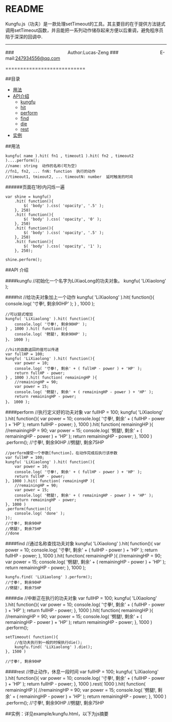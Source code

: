 README
===========================
Kungfu.js（功夫）是一款处理setTimeout的工具。其主要目的在于提供方法链式调用setTimeout函数，并且能把一系列动作储存起来方便以后重调，避免程序员陷于深深的回调中.

****
###　　　　　　　　　　　　Author:Lucas-Zeng
###　　　　　　　　　 E-mail:247934556@qq.com

===========================

##<a name="index"/>目录
* [用法](#basic)
* [API介绍](#API)
    * [kungfu](#kungfu)
    * [hit](#hit)
    * [perform](#perform)
    * [find](#find)
    * [die](#die)
    * [rest](#rest)
* [实例](#eg)


##<a name="basic"/>用法

	kungfu( name ).hit( fn1 , timeout1 ).hit( fn2 , timeout2 )....perform();
	//name: string  动作的名称(可为空)
	//fn1, fn2, ... fnN: function  执行的动作
	//timeout1, tmieout2, ... timeoutN: number  延时触发的时间

######页面在1秒内闪烁一遍

	var shine = kungfu()
    	.hit( function(){
            $( 'body' ).css( 'opacity', '.5' );
        }, 250)
        .hit( function(){
            $( 'body' ).css( 'opacity', '0' );
        }, 250)
        .hit( function(){
            $( 'body' ).css( 'opacity', '.5' );
        }, 250)
        .hit( function(){
            $( 'body' ).css( 'opacity', '1' );
        }, 250);
    
    shine.perform();


##<a name="API"/>API 介绍


####<a name="kungfu"/>kungfu
	//初始化一个名字为LiXiaoLong的功夫对象。
    kungfu( 'LiXiaolong' );


####<a name="hit"/>hit
	//给功夫对象加上一个动作
    kungfu( 'LiXiaolong' ).hit( function(){
    	console.log( '寸拳!, 剩余90HP' );
    } , 1000 );
    
    //可以链式增加
    kungfu( 'LiXiaolong' ).hit( function(){
    	console.log( '寸拳!, 剩余90HP' );
    } , 1000 ).hit( function(){
    	console.log( '劈腿!, 剩余90HP' );
    }， 1000 );
    
	//hit的函数返回的值可以传递
    var fullHP = 100;
	kungfu( 'LiXiaolong' ).hit( function(){
    	var power = 10;
    	console.log( '寸拳!, 剩余' + ( fullHP - power ) + 'HP' );
    	return fullHP - power;
    } , 1000 ).hit( function( remainingHP ){
    	//remainingHP = 90;
    	var power = 15;
    	console.log( '劈腿!, 剩余' + ( remainingHP - power ) + 'HP' );
        return remainingHP - power;
    }， 1000 );



####<a name="perform"/>perform
	//执行定义好的功夫对象
    var fullHP = 100;
	kungfu( 'LiXiaolong' ).hit( function(){
    	var power = 10;
    	console.log( '寸拳!, 剩余' + ( fullHP - power ) + 'HP' );
    	return fullHP - power;
    }, 1000 ).hit( function( remainingHP ){
    	//remainingHP = 90;
    	var power = 15;
    	console.log( '劈腿!, 剩余' + ( remainingHP - power ) + 'HP' );
        return remainingHP - power;
    }, 1000 )
    .perform();
	//寸拳!, 剩余90HP
    //劈腿!, 剩余75HP
	
    //perform接受一个参数[function]，在动作完成后执行该参数
    var fullHP = 100;
	kungfu( 'LiXiaolong' ).hit( function(){
    	var power = 10;
    	console.log( '寸拳!, 剩余' + ( fullHP - power ) + 'HP' );
    	return fullHP - power;
    }, 1000 ).hit( function( remainingHP ){
    	//remainingHP = 90;
    	var power = 15;
    	console.log( '劈腿!, 剩余' + ( remainingHP - power ) + 'HP' );
        return remainingHP - power;
    }, 1000 )
    .perform(function(){
    	console.log( 'done' );
    });
    //寸拳!, 剩余90HP
    //劈腿!, 剩余75HP
    //done
    

####<a name="find"/>find
	//通过名称查找功夫对象
    kungfu( 'LiXiaolong' ).hit( function(){
    	var power = 10;
    	console.log( '寸拳!, 剩余' + ( fullHP - power ) + 'HP' );
    	return fullHP - power;
    }, 1000 ).hit( function( remainingHP ){
    	//remainingHP = 90;
    	var power = 15;
    	console.log( '劈腿!, 剩余' + ( remainingHP - power ) + 'HP' );
        return remainingHP - power;
    }, 1000 );
    
    kungfu.find( 'LiXiaolong' ).perform();
    //寸拳!, 剩余90HP
    //劈腿!, 剩余75HP



####<a name="die"/>die
	//中断正在执行的功夫对象
    var fullHP = 100;
	kungfu( 'LiXiaolong' ).hit( function(){
    	var power = 10;
    	console.log( '寸拳!, 剩余' + ( fullHP - power ) + 'HP' );
    	return fullHP - power;
    }, 1000 ).hit( function( remainingHP ){
    	//remainingHP = 90;
    	var power = 15;
    	console.log( '劈腿!, 剩余' + ( remainingHP - power ) + 'HP' );
        return remainingHP - power;
    }, 1000 )
    .perform();
    
    setTimeout( function(){
    	//在功夫执行到一般的时候执行die();
        kungfu.find( 'LiXiaolong' ).die();
    }, 1500 )
    
	//寸拳!, 剩余90HP


####<a name="rest"/>rest
	//停止动作，休息一段时间
    var fullHP = 100;
	kungfu( 'LiXiaolong' ).hit( function(){
    	var power = 10;
    	console.log( '寸拳!, 剩余' + ( fullHP - power ) + 'HP' );
    	return fullHP - power;
    }, 1000 ).rest( 1000 ).hit( function( remainingHP ){
    	//remainingHP = 90;
    	var power = 15;
    	console.log( '劈腿!, 剩余' + ( remainingHP - power ) + 'HP' );
        return remainingHP - power;
    }, 1000 )
    .perform();
    //寸拳!, 剩余90HP
    //劈腿!, 剩余75HP
    
    
##<a name="eg"/>实例：详见example/kungfu.html，以下为js摘要
	<script>
        kungfu( 'LiXiaolong' )
            .hit( LXL( '左勾拳' ) , 1000 )
            .hit( LXL( '右钩拳' ) , 1000 )
            .hit( LXL( '升龙拳' ) , 1000 )
            .hit( LXL( '无影脚' ) , 1000 )
            .hit( LXL( '踢' ) , 600 )
            .hit( LXL( '踢' ) , 200 )
            .hit( LXL( '踢' ) , 200 )
            .hit( LXL( '踢' ) , 200 )
            .hit( LXL( '踢' ) , 200 )
            .hit( LXL( '踢' ) , 200 )
            .hit( LXL( '踢' ) , 200 )
            .hit( LXL( '渣渣!' ) , 1000 );

        kungfu( 'LuRenjia' )
            .hit( LRJ( '闪' ) , 1500 )
            .hit( LRJ( '痛' ) , 1000 )
            .hit( LRJ( '再闪' ), 1000 )
            .hit( LRJ( '!' ) , 1000 )
            .hit( LRJ( '-100HP' ) , 200 )
            .hit( LRJ( '-100HP' ) , 200 )
            .hit( LRJ( '-100HP' ) , 200 )
            .hit( LRJ( '-100HP' ) , 200 )
            .hit( LRJ( '-100HP(┬＿┬)' ) , 200 )
            .hit( LRJ( '-100HP(┬＿┬)' ) , 200 )
            .hit( LRJ( '-100HP(┬＿┬)' ) , 200 )
            .hit( LRJ( ' (┬＿┬) ' ) , 1300 );

        kungfu.find( 'LiXiaolong' ).perform();
        kungfu.find( 'LuRenjia' ).perform();
    </script>